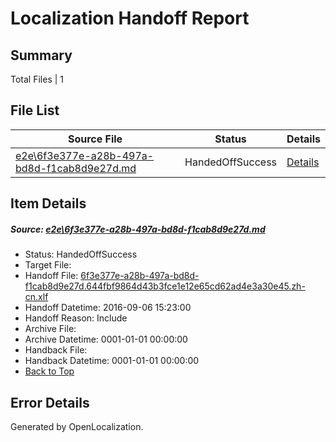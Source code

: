 # <a name='report-top'></a> Localization Handoff Report

## Summary
 Total Files | 1

## File List
 Source File | Status | Details 
 ----------- | ------ | ------- 
 [e2e\6f3e377e-a28b-497a-bd8d-f1cab8d9e27d.md](https://github.com/OpenLocalizationTestOrg/ol-test0/blob/e93f2506574765a3ec8399dd77fcf42bcb29bbb8/e2e/6f3e377e-a28b-497a-bd8d-f1cab8d9e27d.md) | HandedOffSuccess | [Details](#4bb8c900a8bc142f79b6d7d9969d9b29c2f11ffa1)

## Item Details
##### <a name='4bb8c900a8bc142f79b6d7d9969d9b29c2f11ffa1'></a> Source: [e2e\6f3e377e-a28b-497a-bd8d-f1cab8d9e27d.md](https://github.com/OpenLocalizationTestOrg/ol-test0/blob/e93f2506574765a3ec8399dd77fcf42bcb29bbb8/e2e/6f3e377e-a28b-497a-bd8d-f1cab8d9e27d.md)
* Status: HandedOffSuccess
* Target File: 
* Handoff File: [6f3e377e-a28b-497a-bd8d-f1cab8d9e27d.644fbf9864d43b3fce1e12e65cd62ad4e3a30e45.zh-cn.xlf](https://github.com/OpenLocalizationTestOrg/ol-test0-handoff/blob/76914e13914733a8d990aa7661bd1ee8dfc2711f/ol-handoff/OpenLocalizationTestOrg/ol-test0-zhcn/ci/ht/6f3e377e-a28b-497a-bd8d-f1cab8d9e27d.644fbf9864d43b3fce1e12e65cd62ad4e3a30e45.zh-cn.xlf)
* Handoff Datetime: 2016-09-06 15:23:00
* Handoff Reason: Include
* Archive File: 
* Archive Datetime: 0001-01-01 00:00:00
* Handback File: 
* Handback Datetime: 0001-01-01 00:00:00
* [Back to Top](#report-top)


## Error Details

Generated by OpenLocalization.
